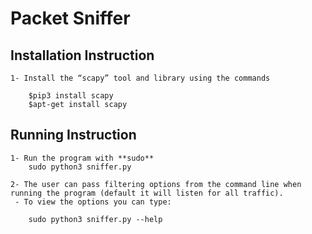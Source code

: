 # Packet Sniffer

## Installation Instruction

    1- Install the “scapy” tool and library using the commands
        
        $pip3 install scapy
        $apt-get install scapy 
   
## Running Instruction
    1- Run the program with **sudo**
        sudo python3 sniffer.py
    
    2- The user can pass filtering options from the command line when running the program (default it will listen for all traffic).
     - To view the options you can type:
         
        sudo python3 sniffer.py --help
        
